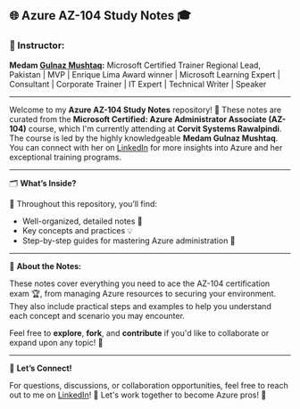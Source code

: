 ## 🌐 **Azure AZ-104 Study Notes** 🎓

### 💼 Instructor: 
**Medam [Gulnaz Mushtaq](https://www.linkedin.com/in/gulnaz-mushtaq/):**
Microsoft Certified Trainer Regional Lead, Pakistan | MVP | Enrique Lima Award winner | Microsoft Learning Expert | Consultant | Corporate Trainer | IT Expert | Technical Writer | Speaker

---

Welcome to my **Azure AZ-104 Study Notes** repository! 🚀 These notes are curated from the **Microsoft Certified: Azure Administrator Associate (AZ-104)** course, which I'm currently attending at **Corvit Systems Rawalpindi**. The course is led by the highly knowledgeable **Medam Gulnaz Mushtaq**. You can connect with her on [LinkedIn](https://www.linkedin.com/in/gulnaz-mushtaq/) for more insights into Azure and her exceptional training programs.

---

🗂️ **What’s Inside?**

📘 Throughout this repository, you’ll find:
- Well-organized, detailed notes 📝 
- Key concepts and practices 💡
- Step-by-step guides for mastering Azure administration 🔧

---

📝 **About the Notes:**

These notes cover everything you need to ace the AZ-104 certification exam 🏆, from managing Azure resources to securing your environment. They also include practical steps and examples to help you understand each concept and scenario you may encounter.

Feel free to **explore**, **fork**, and **contribute** if you'd like to collaborate or expand upon any topic! 🤝

---

💬 **Let’s Connect!**

For questions, discussions, or collaboration opportunities, feel free to reach out to me on [LinkedIn](https://www.linkedin.com/in/jahangir-45886428a/)! 💼 Let's work together to become Azure pros! 🌟
